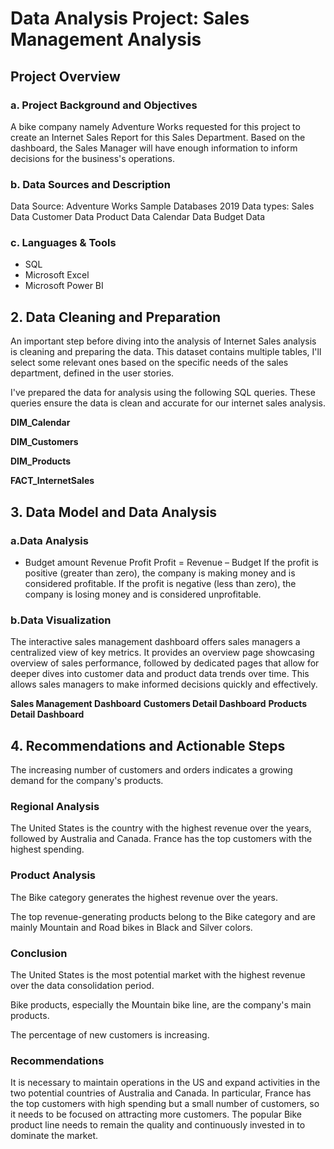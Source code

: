 # Data Analysis Project: Sales Management Analysis
## Project Overview
### a. Project Background and Objectives
A bike company namely Adventure Works requested for this project to create an Internet Sales Report for this Sales Department. Based on the dashboard, the Sales Manager will have enough information to inform decisions for the business's operations.

### b. Data Sources and Description
Data Source: Adventure Works Sample Databases 2019
Data types:
Sales Data
Customer Data
Product Data
Calendar Data
Budget Data

### c. Languages & Tools
- SQL
- Microsoft Excel
- Microsoft Power BI

## 2. Data Cleaning and Preparation
An important step before diving into the analysis of Internet Sales analysis is cleaning and preparing the data. This dataset contains multiple tables, I'll select some relevant ones based on the specific needs of the sales department, defined in the user stories.

I've prepared the data for analysis using the following SQL queries. These queries ensure the data is clean and accurate for our internet sales analysis.

**DIM_Calendar**

**DIM_Customers**

**DIM_Products**

**FACT_InternetSales**

## 3. Data Model and Data Analysis
### a.Data Analysis
- Budget amount
Revenue
Profit
Profit = Revenue – Budget
If the profit is positive (greater than zero), the company is making money and is considered profitable.
If the profit is negative (less than zero), the company is losing money and is considered unprofitable.

### b.Data Visualization
The interactive sales management dashboard offers sales managers a centralized view of key metrics. It provides an overview page showcasing overview of sales performance, followed by dedicated pages that allow for deeper dives into customer data and product data trends over time. This allows sales managers to make informed decisions quickly and effectively.

**Sales Management Dashboard**
**Customers Detail Dashboard**
**Products Detail Dashboard**
## 4. Recommendations and Actionable Steps
The increasing number of customers and orders indicates a growing demand for the company's products.

### Regional Analysis
The United States is the country with the highest revenue over the years, followed by Australia and Canada.</b>
France has the top customers with the highest spending.

### Product Analysis
The Bike category generates the highest revenue over the years.

The top revenue-generating products belong to the Bike category and are mainly Mountain and Road bikes in Black and Silver colors.

### Conclusion
The United States is the most potential market with the highest revenue over the data consolidation period.

Bike products, especially the Mountain bike line, are the company's main products.

The percentage of new customers is increasing.

### Recommendations
It is necessary to maintain operations in the US and expand activities in the two potential countries of Australia and Canada. In particular, France has the top customers with high spending but a small number of customers, so it needs to be focused on attracting more customers.
The popular Bike product line needs to remain the quality and continuously invested in to dominate the market.
